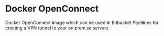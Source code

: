 # Docker OpenConnect

Docker OpenConnect image which can be used in Bitbucket Pipelines for creating a VPN tunnel to your on premise servers.
